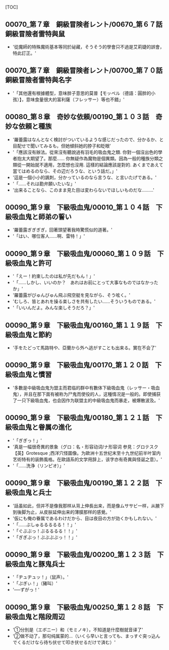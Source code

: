 # 

[TOC]

## 00070_第７章　銅級冒険者レント/00670_第６７話　銅級冒險者雷特與鼠

- '從魔師的特殊魔術基本等同於祕藏，そうそう的學會只不過是艾莉婕的誤會，特此訂正。'


## 00070_第７章　銅級冒険者レント/00700_第７０話　銅級冒險者雷特與名字

- '「其他還有根據體型，意味胖子意思的莫普【モッペル（德語：圓胖的小孩）】，意味食量很大的富利薩（フレッサー）等也不錯」'


## 00080_第８章　奇妙な依頼/00190_第１０３話　奇妙な依頼と種族

- '羅蕾露はなんとなく検討がついているような感じだったので、分かるか、と目配せで聞いてみるも，但她傾斜她的脖子和眨眼'
- '「應該沒有辦法。從來沒有聽說過有羽毛的吸血鬼之類. 你對一個沒出色的學者抱太大期望了。那麼…… 你無疑作為魔物是個異類。因為一般的種族分類之類從一開始就不適用，怎麼想也沒用. 這樣的結論應該是對的. あくまであえて當てはめるのなら、その辺だろうな、という話だ。」'
- '這是一個小小的諷刺，分かっているのなら言うな、と言いたげである。'
- '「……それは勘弁願いたいな」'
- '出来ることなら、このまま見た目は変わらないでほしいものだな………'


## 00090_第９章　下級吸血鬼/00010_第１０４話　下級吸血鬼と師弟の誓い

- '羅蕾露ぎぎぎぎ，回著頭望著我時驚慌似的道著。'
- '「はい、哪位客人……啊、雷特！」'


## 00090_第９章　下級吸血鬼/00060_第１０９話　下級吸血鬼と許可

- '「えー！約束したのは私が先だもん！」'
- '「……しかし、いいのか？　あれはお前にとって大事なものではなかったか」'
- '羅蕾露がびゅんびゅん飛ぶ飛空艇を見ながら、そう呟く。'
- 'むしろ、皆とあれを操る楽しさを共有したい……そういうものである。'
- '「いいんだよ。みんな楽しそうだろ？」'


## 00090_第９章　下級吸血鬼/00160_第１１９話　下級吸血鬼と節約

- '手をたどって馬路特や、亞蘭から外へ逃がすことも出来る。實在不会了'


## 00090_第９章　下級吸血鬼/00170_第１２０話　下級吸血鬼と慣習

- '多數是中級吸血鬼为盟主而君临的群中有數体下級吸血鬼（レッサー・吸血鬼），并且在那下面有被称为尸鬼而使役的人，这種情况是一般的。即使捕获了一只下級吸血鬼，也会因作为联盟主的中級吸血鬼而暴走，被爆散波及。'


## 00090_第９章　下級吸血鬼/00180_第１２１話　下級吸血鬼と眷属の進化

- '「ぎぎっ！」'
- '真是一幅很奇異的景象（グロ：名・形容动词/ナ形容词 参見：グロテスク【英】Grotesque ;西洋穴怪圖像。为歐洲十五世纪末至十九世纪前半叶室内艺術特有的装飾風格。在歐語系的文学用辞上，该字亦有奇異與怪诞之意）。'
- '「……洗浄（リンピオ）」'


## 00090_第９章　下級吸血鬼/00190_第１２２話　下級吸血鬼と兵士

- '話虽如此，但并不是像我那样从背上伸長出来，而是像ムササビ一样，从腋下到後脚为止，从皮肤延伸出来的薄膜那样的感覺。'
- '仮にも俺の眷属であるわけだから、目は夜目の方が効くかもしれない。'
- '「……ぶしゅるるるるる！！」'
- '「ぐぶぶっ！ぶるるるる！！」'
- '「ぎぎぶっ！ぶぶぶぶっ！！」'


## 00090_第９章　下級吸血鬼/00200_第１２３話　下級吸血鬼と豚鬼兵士

- '「ヂュヂュッ！」（鼠声）。'
- '「ぷぎぃ！」（豬叫）'
- '──ずがっ！'


## 00090_第９章　下級吸血鬼/00250_第１２８話　下級吸血鬼と階段周辺

- '①分別是（エボニー）和（モミノキ），不知道是什麼樹就音译了'
- '②做不动了，那句纯属蒙的…（いくら早いと言っても、まっすぐ突っ込んでくるだけなら待ち伏せて叩き伏せるだけで済む）'
